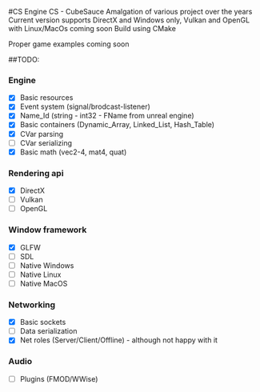 #CS Engine
CS - CubeSauce
Amalgation of various project over the years
Current version supports DirectX and Windows only, Vulkan and OpenGL with Linux/MacOs coming soon
Build using CMake 

Proper game examples coming soon

##TODO:
### Engine
- [x] Basic resources
- [x] Event system (signal/brodcast-listener)
- [x] Name_Id (string - int32 - FName from unreal engine)
- [x] Basic containers (Dynamic_Array, Linked_List, Hash_Table)
- [x] CVar parsing
- [ ] CVar serializing
- [x] Basic math (vec2-4, mat4, quat)
### Rendering api
- [x] DirectX
- [ ] Vulkan
- [ ] OpenGL
### Window framework
- [x] GLFW
- [ ] SDL
- [ ] Native Windows
- [ ] Native Linux
- [ ] Native MacOS
### Networking
- [x] Basic sockets
- [ ] Data serialization
- [x] Net roles (Server/Client/Offline) - although not happy with it
### Audio
- [ ] Plugins (FMOD/WWise)

